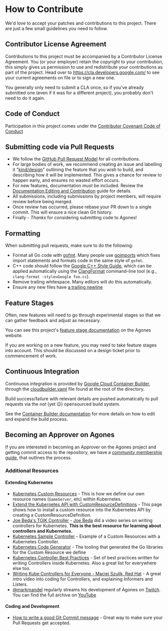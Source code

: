 # How to Contribute

We'd love to accept your patches and contributions to this project. There are
just a few small guidelines you need to follow.

## Contributor License Agreement

Contributions to this project must be accompanied by a Contributor License
Agreement. You (or your employer) retain the copyright to your contribution,
this simply gives us permission to use and redistribute your contributions as
part of the project. Head over to <https://cla.developers.google.com/> to see
your current agreements on file or to sign a new one.

You generally only need to submit a CLA once, so if you've already submitted one
(even if it was for a different project), you probably don't need to do it
again.

## Code of Conduct

Participation in this project comes under the [Contributor Covenant Code of Conduct](code-of-conduct.md)

## Submitting code via Pull Requests

- We follow the [GitHub Pull Request Model](https://help.github.com/articles/about-pull-requests/) for
  all contributions.
- For large bodies of work, we recommend creating an issue and labelling it
  "[kind/design](https://github.com/googleprivate/agones/issues?q=is%3Aissue+is%3Aopen+label%3Akind%2Fdesign)"
  outlining the feature that you wish to build, and describing how it will be implemented. This gives a chance
  for review to happen early, and ensures no wasted effort occurs.
- For new features, documentation *must* be included. Review the [Documentation Editing and Contribution](https://agones.dev/site/docs/contribute/)
  guide for details.
- All submissions, including submissions by project members, will require review before being merged.
- Once review has occurred, please rebase your PR down to a single commit. This will ensure a nice clean Git history.
- Finally - *Thanks* for considering submitting code to Agones!

## Formatting

When submitting pull requests, make sure to do the following:

- Format all Go code with [gofmt](https://golang.org/cmd/gofmt/). Many people
  use [goimports](https://godoc.org/golang.org/x/tools/cmd/goimports) which
  fixes import statements and formats code in the same style of `gofmt`.
- C++ code should follow the [Google C++ Style
  Guide](https://google.github.io/styleguide/cppguide.html), which can be
  applied automatically using the
  [ClangFormat](https://clang.llvm.org/docs/ClangFormat.html) command-line tool
  (e.g., `clang-format -style=Google foo.cc`).
- Remove trailing whitespace. Many editors will do this automatically.
- Ensure any new files have [a trailing newline](https://stackoverflow.com/questions/5813311/no-newline-at-end-of-file)

## Feature Stages

Often, new features will need to go through experimental stages so that we can gather feedback and adjust as necessary.

You can see this project's [feature stage documentation](https://agones.dev/docs/guides/feature-stages/) on the Agones
website.

If you are working on a new feature, you may need to take feature stages into account. This should be discussed on a
 design ticket prior to commencement of work. 

## Continuous Integration

Continuous integration is provided by [Google Cloud Container Builder](https://cloud.google.com/container-builder/),
through the [cloudbuilder.yaml](./cloudbuild.yaml) file found at the root of the directory.

Build success/failure with relevant details are pushed automatically to pull requests via the not (yet 😉) opensourced
build system.

See the [Container Builder documentation](https://cloud.google.com/container-builder/docs/) for more details on
how to edit and expand the build process.

## Becoming an Approver on Agones

If you are interested in becoming an Approver on the Agones project and getting commit access to the
repository, we have a [community membership guide](./docs/governance/community_membership.md), that outlines the process.

### Additional Resources

#### Extending Kubernetes

- [Kubernetes Custom Resources](https://kubernetes.io/docs/concepts/api-extension/custom-resources/) -
  This is how we define our own resource names (`GameServer`, etc) within Kubernetes.
- [Extend the Kubernetes API with CustomResourceDefinitions](https://kubernetes.io/docs/tasks/access-kubernetes-api/extend-api-custom-resource-definitions/) -
  This page shows how to install a custom resource into the Kubernetes API by creating a CustomResourceDefinition.
- [Joe Beda's TGIK Controller](https://github.com/jbeda/tgik-controller) -
  [Joe Beda](https://twitter.com/jbeda) did a video series on writing controllers for Kubernetes.
  **This is the best resource for learning about controllers and Kubernetes.**
- [Kubernetes Sample Controller](https://github.com/kubernetes/sample-controller) -
  Example of a Custom Resources with a Kubernetes Controller.
- [Kubernetes Code Generator](https://github.com/kubernetes/code-generator) -
  The tooling that generated the Go libraries for the Custom Resource we define
- [Kubernetes Controller Best Practices](https://github.com/kubernetes/community/blob/master/contributors/devel/controllers.md) -
  Set of best practices written for writing Controllers inside Kubernetes. Also a great list for everywhere else too.
- [Writing Kube Controllers for Everyone - Maciej Szulik, Red Hat](https://www.youtube.com/watch?v=AUNPLQVxvmw) -
  A great intro video into coding for Controllers, and explaining Informers and Listers.
- [@markmandel](https://github.com/markmandel) regularly streams his development of Agones on [Twitch](https://www.twitch.tv/markmandel).
  You can find the full archive on [YouTube](https://www.youtube.com/playlist?list=PLqqp1QEhKwa5aNivDIE4SS21ehE9Zt0VZ)


#### Coding and Development

- [How to write a good Git Commit message](https://chris.beams.io/posts/git-commit/) -
  Great way to make sure your Pull Requests get accepted.
